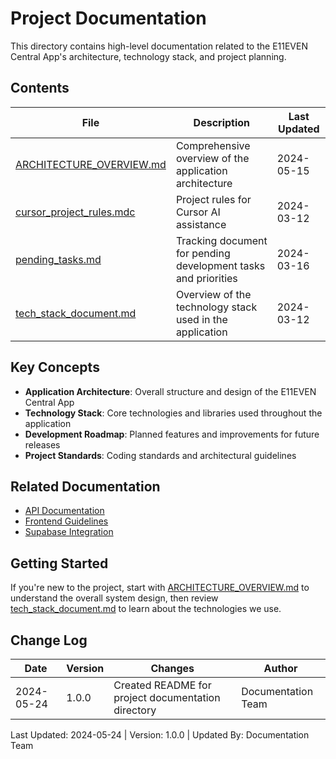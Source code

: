 # Project Documentation

This directory contains high-level documentation related to the E11EVEN Central App's architecture, technology stack, and project planning.

## Contents

| File | Description | Last Updated |
|------|-------------|--------------|
| [ARCHITECTURE_OVERVIEW.md](./ARCHITECTURE_OVERVIEW.md) | Comprehensive overview of the application architecture | 2024-05-15 |
| [cursor_project_rules.mdc](./cursor_project_rules.mdc) | Project rules for Cursor AI assistance | 2024-03-12 |
| [pending_tasks.md](./pending_tasks.md) | Tracking document for pending development tasks and priorities | 2024-03-16 |
| [tech_stack_document.md](./tech_stack_document.md) | Overview of the technology stack used in the application | 2024-03-12 |

## Key Concepts

- **Application Architecture**: Overall structure and design of the E11EVEN Central App
- **Technology Stack**: Core technologies and libraries used throughout the application
- **Development Roadmap**: Planned features and improvements for future releases
- **Project Standards**: Coding standards and architectural guidelines

## Related Documentation

- [API Documentation](../api/API_DOCUMENTATION.md)
- [Frontend Guidelines](../frontend/frontend_guidelines_document.md)
- [Supabase Integration](../supabase/SUPABASE_INTEGRATION.md)

## Getting Started

If you're new to the project, start with [ARCHITECTURE_OVERVIEW.md](./ARCHITECTURE_OVERVIEW.md) to understand the overall system design, then review [tech_stack_document.md](./tech_stack_document.md) to learn about the technologies we use.

## Change Log

| Date | Version | Changes | Author |
|------|---------|---------|--------|
| 2024-05-24 | 1.0.0 | Created README for project documentation directory | Documentation Team |

Last Updated: 2024-05-24 | Version: 1.0.0 | Updated By: Documentation Team 